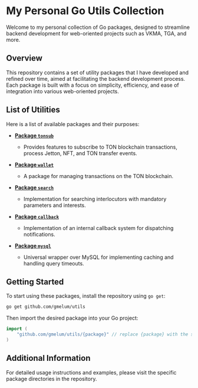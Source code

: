 # My Personal Go Utils Collection

Welcome to my personal collection of Go packages, designed to streamline backend development for web-oriented projects such as VKMA, TGA, and more.

## Overview

This repository contains a set of utility packages that I have developed and refined over time, aimed at facilitating the backend development process. Each package is built with a focus on simplicity, efficiency, and ease of integration into various web-oriented projects.

## List of Utilities

Here is a list of available packages and their purposes:

- [**Package `tonsub`**](https://github.com/GMELUM/utils/tree/main/tonsub)
  - Provides features to subscribe to TON blockchain transactions, process Jetton, NFT, and TON transfer events.

- [**Package `wallet`**](https://github.com/GMELUM/utils/tree/main/wallet)
  - A package for managing transactions on the TON blockchain.

- [**Package `search`**](https://github.com/GMELUM/utils/tree/main/wallet)
  - Implementation for searching interlocutors with mandatory parameters and interests.

- [**Package `callback`**](https://github.com/GMELUM/utils/tree/main/callback)
  - Implementation of an internal callback system for dispatching notifications.

- [**Package `mysql`**](https://github.com/GMELUM/utils/tree/main/mysql)
  - Universal wrapper over MySQL for implementing caching and handling query timeouts.

## Getting Started

To start using these packages, install the repository using `go get`:

```bash
go get github.com/gmelum/utils
```

Then import the desired package into your Go project:

```go
import (
    "github.com/gmelum/utils/{package}" // replace {package} with the specific package you want to use
)
```

## Additional Information

For detailed usage instructions and examples, please visit the specific package directories in the repository.